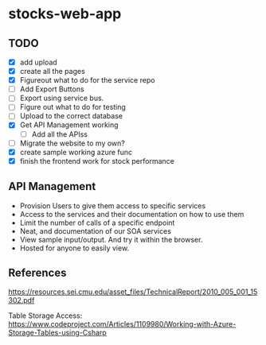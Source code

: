 # stocks-web-app


## TODO
- [x] add upload
- [x] create all the pages
- [x] Figureout what to do for the service repo
- [ ] Add Export Buttons
- [ ] Export using service bus.
- [ ] Figure out what to do for testing
- [ ] Upload to the correct database
- [x] Get API Management working
  - [ ] Add all the APIss
- [ ] Migrate the website to my own?
- [x] create sample working azure func
- [x] finish the frontend work for stock performance

## API Management
- Provision Users to give them access to specific services
- Access to the services and their documentation on how to use them
- Limit the number of calls of a specific endpoint
- Neat, and documentation of our SOA services
- View sample input/output. And try it within the browser.
- Hosted for anyone to easily view.

## References
https://resources.sei.cmu.edu/asset_files/TechnicalReport/2010_005_001_15302.pdf

Table Storage Access: https://www.codeproject.com/Articles/1109980/Working-with-Azure-Storage-Tables-using-Csharp
